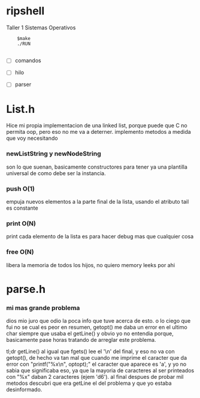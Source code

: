 # ripshell
Taller 1 Sistemas Operativos

```batch
    $make
    ./RUN
```


## 

- [ ] comandos
- [ ] hilo
- [ ] parser


# List.h

Hice mi propia implementacion de una linked list, porque puede que C no permita oop, pero eso no me va a deterner.
implemento metodos a medida que voy necesitando

### newListString y newNodeString

son lo que suenan, basicamente constructores para tener ya una plantilla universal de como debe ser la instancia.

### push O(1)
empuja nuevos elementos a la parte final de la lista, usando el atributo tail es constante

### print O(N)
print cada elemento de la lista
es para hacer debug mas que cualquier cosa

### free O(N)
libera la memoria de todos los hijos, no quiero memory leeks por ahi



# parse.h

### mi mas grande problema

dios mio juro que odio la poca info que tuve acerca de esto.
o lo ciego que fui no se cual es peor
en resumen, getopt() me daba un error en el ultimo char siempre que usaba el getLine()
y obvio yo no entendia porque, basicamente pase horas tratando de arreglar este problema.

tl;dr getLine() al igual que fgets() lee el '\n' del final, y eso no va con getopt(), de hecho va tan mal que cuando 
me imprime el caracter que da error con "printf("%x\n", optopt);" el caracter que aparece es 'a', y yo no sabia que significaba eso, ya que la mayoria de caracteres al ser printeados con "%x" daban 2 caracteres (ejem 'd6').
al final despues de probar mil metodos descubri que era getLine el del problema y que yo estaba desinformado.
